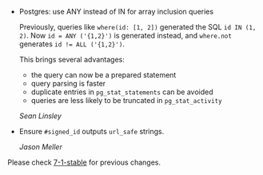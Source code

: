 *   Postgres: use ANY instead of IN for array inclusion queries

    Previously, queries like `where(id: [1, 2])` generated the SQL `id IN (1, 2)`.
    Now `id = ANY ('{1,2}')` is generated instead, and `where.not` generates `id != ALL ('{1,2}')`.

    This brings several advantages:

    * the query can now be a prepared statement
    * query parsing is faster
    * duplicate entries in `pg_stat_statements` can be avoided
    * queries are less likely to be truncated in `pg_stat_activity`

    *Sean Linsley*

*   Ensure `#signed_id` outputs `url_safe` strings.

    *Jason Meller*


Please check [7-1-stable](https://github.com/rails/rails/blob/7-1-stable/activerecord/CHANGELOG.md) for previous changes.
